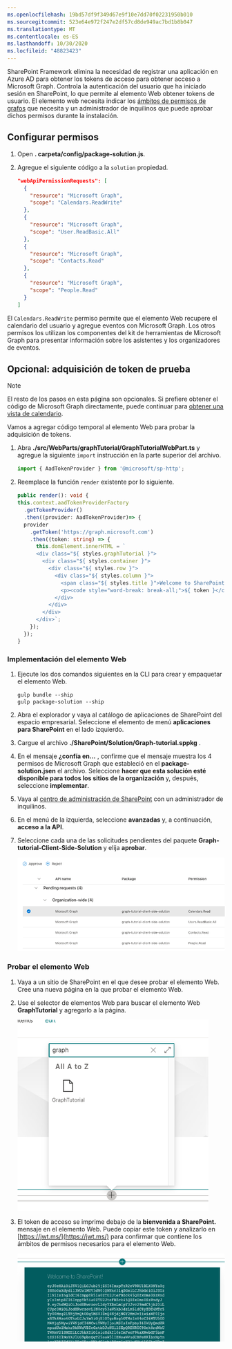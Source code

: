 ```yaml
---
ms.openlocfilehash: 19bd57df9f349d67e9f10e7dd70f02231950b010
ms.sourcegitcommit: 523e64e972f247e2df57cd8de949ac7bd1b8b047
ms.translationtype: MT
ms.contentlocale: es-ES
ms.lasthandoff: 10/30/2020
ms.locfileid: "48823423"
---
```

<!-- markdownlint-disable MD002 MD041 -->

SharePoint Framework elimina la necesidad de registrar una aplicación en Azure AD para obtener los tokens de acceso para obtener acceso a Microsoft Graph. Controla la autenticación del usuario que ha iniciado sesión en SharePoint, lo que permite al elemento Web obtener tokens de usuario. El elemento web necesita indicar los [ámbitos de permisos de grafos](https://docs.microsoft.com/graph/permissions-reference) que necesita y un administrador de inquilinos que puede aprobar dichos permisos durante la instalación.

## <a name="configure-permissions"></a>Configurar permisos

1. Open **. carpeta/config/package-solution.js**.

1. Agregue el siguiente código a la `solution` propiedad.

    ```json
    "webApiPermissionRequests": [
      {
        "resource": "Microsoft Graph",
        "scope": "Calendars.ReadWrite"
      },
      {
        "resource": "Microsoft Graph",
        "scope": "User.ReadBasic.All"
      },
      {
        "resource": "Microsoft Graph",
        "scope": "Contacts.Read"
      },
      {
        "resource": "Microsoft Graph",
        "scope": "People.Read"
      }
    ]
    ```

El `Calendars.ReadWrite` permiso permite que el elemento Web recupere el calendario del usuario y agregue eventos con Microsoft Graph. Los otros permisos los utilizan los componentes del kit de herramientas de Microsoft Graph para presentar información sobre los asistentes y los organizadores de eventos.

## <a name="optional-test-token-acquisition"></a>Opcional: adquisición de token de prueba

> [!NOTE]
> El resto de los pasos en esta página son opcionales. Si prefiere obtener el código de Microsoft Graph directamente, puede continuar para [obtener una vista de calendario](/graph/tutorials/spfx?tutorial-step=3).

Vamos a agregar código temporal al elemento Web para probar la adquisición de tokens.

1. Abra **./src/WebParts/graphTutorial/GraphTutorialWebPart.ts** y agregue la siguiente `import` instrucción en la parte superior del archivo.

    ```typescript
    import { AadTokenProvider } from '@microsoft/sp-http';
    ```

1. Reemplace la función `render` existente por lo siguiente.

    ```typescript
    public render(): void {
    this.context.aadTokenProviderFactory
      .getTokenProvider()
      .then((provider: AadTokenProvider)=> {
      provider
        .getToken('https://graph.microsoft.com')
        .then((token: string) => {
          this.domElement.innerHTML = `
          <div class="${ styles.graphTutorial }">
            <div class="${ styles.container }">
              <div class="${ styles.row }">
                <div class="${ styles.column }">
                  <span class="${ styles.title }">Welcome to SharePoint!</span>
                  <p><code style="word-break: break-all;">${ token }</code></p>
                </div>
              </div>
            </div>
          </div>`;
        });
      });
    }
    ```

### <a name="deploy-the-web-part"></a>Implementación del elemento Web

1. Ejecute los dos comandos siguientes en la CLI para crear y empaquetar el elemento Web.

    ```Shell
    gulp bundle --ship
    gulp package-solution --ship
    ```

1. Abra el explorador y vaya al catálogo de aplicaciones de SharePoint del espacio empresarial. Seleccione el elemento de menú **aplicaciones para SharePoint** en el lado izquierdo.

1. Cargue el archivo **./SharePoint/Solution/Graph-tutorial.sppkg** .

1. En el mensaje **¿confía en...** , confirme que el mensaje muestra los 4 permisos de Microsoft Graph que estableció en el **package-solution.jsen** el archivo. Seleccione **hacer que esta solución esté disponible para todos los sitios de la organización** y, después, seleccione **implementar**.

1. Vaya al [centro de administración de SharePoint](https://admin.microsoft.com/sharepoint?page=classicfeatures&modern=true) con un administrador de inquilinos.

1. En el menú de la izquierda, seleccione **avanzadas** y, a continuación, **acceso a la API**.

1. Seleccione cada una de las solicitudes pendientes del paquete **Graph-tutorial-Client-Side-Solution** y elija **aprobar**.

    ![Captura de pantalla de la página de acceso a la API del centro de administración de SharePoint](images/api-access.png)

### <a name="test-the-web-part"></a>Probar el elemento Web

1. Vaya a un sitio de SharePoint en el que desee probar el elemento Web. Cree una nueva página en la que probar el elemento Web.

1. Use el selector de elementos Web para buscar el elemento Web **GraphTutorial** y agregarlo a la página.

    ![Captura de pantalla del elemento Web GraphTutorial en el selector de elementos Web](images/add-web-part.png)

1. El token de acceso se imprime debajo de la **bienvenida a SharePoint.** mensaje en el elemento Web. Puede copiar este token y analizarlo en [https://jwt.ms/](https://jwt.ms/) para confirmar que contiene los ámbitos de permisos necesarios para el elemento Web.

    ![Captura de pantalla del elemento Web que muestra un token de acceso](images/access-token.png)

